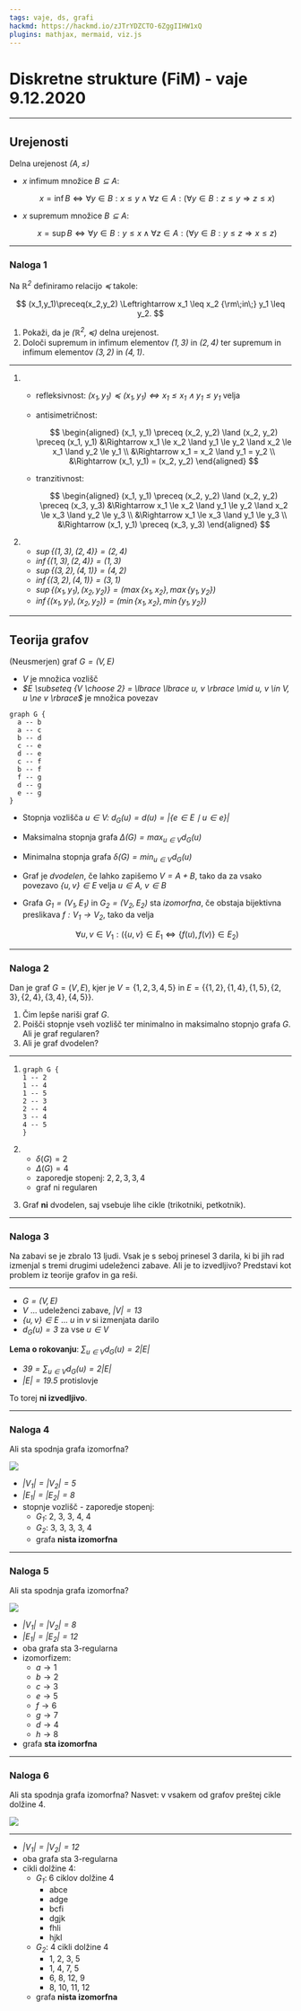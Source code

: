 ```yaml
---
tags: vaje, ds, grafi
hackmd: https://hackmd.io/zJTrYDZCTO-6ZggIIHW1xQ
plugins: mathjax, mermaid, viz.js
---
```

# Diskretne strukture (FiM) - vaje 9.12.2020

---

## Urejenosti

Delna urejenost <i>$(A, \le)$</i>

* $x$ infimum množice <i>$B \subseteq A$</i>:

  $$
  x = \inf B \iff \forall y \in B: x \le y \land \forall z \in A: (\forall y \in B: z \le y \Rightarrow z \le x)
  $$

* $x$ supremum množice <i>$B \subseteq A$</i>:

  $$
  x = \sup B \iff \forall y \in B: y \le x \land \forall z \in A: (\forall y \in B: y \le z \Rightarrow x \le z)
  $$

---

### Naloga 1

Na <i>$\mathbb{R}^2$</i> definiramo relacijo <i>$\preceq$</i> takole:

$$
(x_1,y_1)\preceq(x_2,y_2) \Leftrightarrow
x_1 \leq x_2 {\rm\;in\;} y_1 \leq y_2.
$$

1. Pokaži, da je <i>$(\mathbb{R}^2, \preceq)$</i> delna urejenost.
2. Določi supremum in infimum elementov <i>$(1,3)$</i> in <i>$(2,4)$</i> ter supremum in infimum elementov <i>$(3,2)$</i> in <i>$(4,1)$</i>.

----

1. * refleksivnost: <i>$(x_1, y_1) \preceq (x_1, y_1) \iff x_1 \le x_1 \land y_1 \le y_1$</i> velja

   * antisimetričnost:

     $$
     \begin{aligned}
     (x_1, y_1) \preceq (x_2, y_2) \land (x_2, y_2) \preceq (x_1, y_1)
     &\Rightarrow x_1 \le x_2 \land y_1 \le y_2 \land x_2 \le x_1 \land y_2 \le y_1 \\
     &\Rightarrow x_1 = x_2 \land y_1 = y_2 \\
     &\Rightarrow (x_1, y_1) = (x_2, y_2)
     \end{aligned}
     $$

   * tranzitivnost:

     $$
     \begin{aligned}
     (x_1, y_1) \preceq (x_2, y_2) \land (x_2, y_2) \preceq (x_3, y_3)
     &\Rightarrow x_1 \le x_2 \land y_1 \le y_2 \land x_2 \le x_3 \land y_2 \le y_3 \\
     &\Rightarrow x_1 \le x_3 \land y_1 \le y_3 \\
     &\Rightarrow (x_1, y_1) \preceq (x_3, y_3)
     \end{aligned}
     $$

2. * <i>$\sup\lbrace (1, 3), (2, 4) \rbrace = (2, 4)$</i>
   * <i>$\inf\lbrace (1, 3), (2, 4) \rbrace = (1, 3)$</i>
   * <i>$\sup\lbrace (3, 2), (4, 1) \rbrace = (4, 2)$</i>
   * <i>$\inf\lbrace (3, 2), (4, 1) \rbrace = (3, 1)$</i>
   * <i>$\sup\lbrace (x_1, y_1), (x_2, y_2) \rbrace = (\max\lbrace x_1, x_2 \rbrace, \max\lbrace y_1, y_2 \rbrace)$</i>
   * <i>$\inf\lbrace (x_1, y_1), (x_2, y_2) \rbrace = (\min\lbrace x_1, x_2 \rbrace, \min\lbrace y_1, y_2 \rbrace)$</i>


---

## Teorija grafov

(Neusmerjen) graf <i>$G = (V, E)$</i>
* <i>$V$</i> je množica vozlišč
* <i>$E \subseteq {V \choose 2} = \lbrace \lbrace u, v \rbrace \mid u, v \in V, u \ne v \rbrace$</i> je množica povezav

```graphviz
graph G {
  a -- b
  a -- c
  b -- d
  c -- e
  d -- e
  c -- f
  b -- f
  f -- g
  d -- g
  e -- g
}
```

* Stopnja vozlišča <i>$u \in V$: $d_G(u) = d(u) = |\lbrace e \in E \mid u \in e \rbrace|$</i>
* Maksimalna stopnja grafa <i>$\Delta(G) = \max_{u \in V} d_G(u)$</i>
* Minimalna stopnja grafa <i>$\delta(G) = \min_{u \in V} d_G(u)$</i>
* Graf je *dvodelen*, če lahko zapišemo <i>$V = A + B$</i>, tako da za vsako povezavo <i>$\lbrace u, v \rbrace \in E$</i> velja <i>$u \in A$, $v \in B$</i>
* Grafa <i>$G_1 = (V_1, E_1)$</i> in <i>$G_2 = (V_2, E_2)$</i> sta *izomorfna*, če obstaja bijektivna preslikava <i>$f : V_1 \to V_2$</i>, tako da velja

  $$
  \forall u, v \in V_1: (\{u, v\} \in E_1 \iff \{f(u), f(v)\} \in E_2)
  $$

---

### Naloga 2

Dan je graf $G=(V,E)$, kjer je $V = \lbrace 1,2,3,4,5 \rbrace$ in $E = \lbrace \lbrace 1,2 \rbrace, \lbrace 1,4 \rbrace, \lbrace 1,5 \rbrace, \lbrace 2,3 \rbrace, \lbrace 2,4 \rbrace, \lbrace 3,4 \rbrace, \lbrace 4,5 \rbrace \rbrace$.

1. Čim lepše nariši graf $G$.
2. Poišči stopnje vseh vozlišč ter minimalno in maksimalno stopnjo grafa $G$. Ali je graf regularen?
3. Ali je graf dvodelen?

----

1. ```graphviz
   graph G {
   1 -- 2
   1 -- 4
   1 -- 5
   2 -- 3
   2 -- 4
   3 -- 4
   4 -- 5
   }
   ```

2. * $\delta(G) = 2$
   * $\Delta(G) = 4$
   * zaporedje stopenj: $2, 2, 3, 3, 4$
   * graf ni regularen

3. Graf **ni** dvodelen, saj vsebuje lihe cikle (trikotniki, petkotnik).

---

### Naloga 3

Na zabavi se je zbralo $13$ ljudi. Vsak je s seboj prinesel $3$ darila, ki bi jih rad izmenjal s tremi drugimi udeleženci zabave. Ali je to izvedljivo? Predstavi kot problem iz teorije grafov in ga reši.

----

* <i>$G = (V, E)$</i>
* <i>$V$</i> ... udeleženci zabave, <i>$|V| = 13$</i>
* <i>$\lbrace u, v \rbrace \in E$</i> ... <i>$u$</i> in <i>$v$</i> si izmenjata darilo
* <i>$d_G(u) = 3$</i> za vse <i>$u \in V$</i>

**Lema o rokovanju**: <i>$\sum_{u \in V} d_G(u) = 2 |E|$</i>

* <i>$39 = \sum_{u \in V} d_G(u) = 2 |E|$</i>
* <i>$|E| = 19.5$</i> protislovje

To torej **ni izvedljivo**.

---

### Naloga 4

Ali sta spodnja grafa izomorfna?

![](https://raw.githubusercontent.com/jaanos/diskretne-strukture-fim/master/zapiski/2020-21/2020-12-09_10/nal4.png)

* <i>$|V_1| = |V_2| = 5$</i>
* <i>$|E_1| = |E_2| = 8$</i>
* stopnje vozlišč - zaporedje stopenj:
  - <i>$G_1$</i>: 2, 3, 3, 4, 4
  - <i>$G_2$</i>: 3, 3, 3, 3, 4
  - grafa **nista izomorfna**

---

### Naloga 5

Ali sta spodnja grafa izomorfna?

![](https://raw.githubusercontent.com/jaanos/diskretne-strukture-fim/master/zapiski/2020-21/2020-12-09_10/nal5.png)

* <i>$|V_1| = |V_2| = 8$</i>
* <i>$|E_1| = |E_2| = 12$</i>
* oba grafa sta $3$-regularna
* izomorfizem:
  - $a \to 1$
  - $b \to 2$
  - $c \to 3$
  - $e \to 5$
  - $f \to 6$
  - $g \to 7$
  - $d \to 4$
  - $h \to 8$
* grafa **sta izomorfna**

---

### Naloga 6

Ali sta spodnja grafa izomorfna? Nasvet: v vsakem od grafov preštej cikle dolžine $4$.

![](https://raw.githubusercontent.com/jaanos/diskretne-strukture-fim/master/zapiski/2020-21/2020-12-09_10/nal6.png)

----

* <i>$|V_1| = |V_2| = 12$</i>
* oba grafa sta $3$-regularna
* cikli dolžine $4$:
  + <i>$G_1$</i>: 6 ciklov dolžine 4
    - abce
    - adge
    - bcfi
    - dgjk
    - fhli
    - hjkl
  + <i>$G_2$</i>: 4 cikli dolžine 4
    - 1, 2, 3, 5
    - 1, 4, 7, 5
    - 6, 8, 12, 9
    - 8, 10, 11, 12
  + grafa **nista izomorfna**
